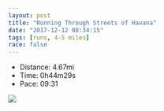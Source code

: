 ```yaml
---
layout: post
title: "Running Through Streets of Havana"
date: "2017-12-12 08:34:15"
tags: [runs, 4-5 miles]
race: false
---
```

<ul>
 <li>Distance: 4.67mi</li>
 <li>Time: 0h44m29s</li>
 <li>Pace: 09:31</li>
</ul>

<img src='https://maps.googleapis.com/maps/api/staticmap?maptype=roadmap&path=enc:ahflCjqruNdGv@jMyExIh@nNtE|H`I|EtI~@vF~DxCtD|JvG|I_MlEjFvMqIjKfJjHH|AuNgKiAlAsC}@aB`D{AW^zUwC@ZnLoKxAbArUgGAT|EaAkVrAcq@sCed@&key=AIzaSyC1MId7bFpkLXNAaYhBSTb8jLyiSqzbDtM&size=800x800&markers=color:yellow|label:S|23.13873,-82.3479&markers=color:green|label:F|23.13407,-82.35679999999999'>
